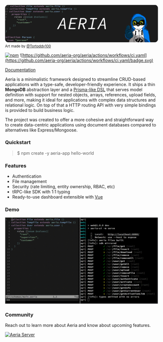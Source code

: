 ![Banner](.github/assets/banner.png)
<small>Art made by [@Tortoddy100](https://x.com/Tortoddy100)</small>

[![npm](https://img.shields.io/npm/v/aeria.svg)](https://npmjs.com/package/aeria) ![https://github.com/aeria-org/aeria/actions/workflows/ci.yaml](https://github.com/aeria-org/aeria/actions/workflows/ci.yaml/badge.svg)

[Documentation](https://aeria.land/docs/aeria/)

Aeria is a minimalistic framework designed to streamline CRUD-based applications with a type-safe, developer-friendly experience. It ships a thin **MongoDB** abstraction layer and a [Prisma-like DSL](https://github.com/aeria-org/aeria-lang) that serves model definition with support for nested objects, arrays, references, upload fields, and more, making it ideal for applications with complex data structures and relational logic. On top of that a HTTP routing API with very simple bindings is provided to build business logic.

The project was created to offer a more cohesive and straightforward way to create data-centric applications using document databases compared to alternatives like Express/Mongoose.

### Quickstart

>$ npm create -y aeria-app hello-world

### Features

- Authentication
- File management
- Security (rate limiting, entity ownership, RBAC, etc)
- tRPC-like SDK with 1:1 typing
- Ready-to-use dashboard extensible with [Vue](https://github.com/vuejs/core)

### Demo

![Demo](.github/assets/demo.gif)

### Community

Reach out to learn more about Aeria and know about upcoming features.

[![Aeria Server](https://img.shields.io/discord/1218448912185163816.svg?label=Discord&logo=Discord&colorB=7289da&style=for-the-badge)](https://discord.aeria.land/)

